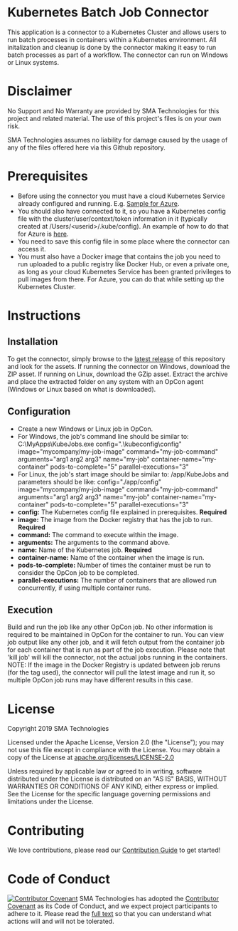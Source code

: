 # Kubernetes Batch Job Connector

This application is a connector to a Kubernetes Cluster and allows users to run batch processes in containers within a Kubernetes environment. All initalization and cleanup is done by the connector making it easy to run batch processes as part of a workflow. The connector can run on Windows or Linux systems.

# Disclaimer

No Support and No Warranty are provided by SMA Technologies for this project and related material. The use of this project's files is on your own risk.

SMA Technologies assumes no liability for damage caused by the usage of any of the files offered here via this Github repository.

# Prerequisites

- Before using the connector you must have a cloud Kubernetes Service already configured and running. E.g. [Sample for Azure](https://docs.microsoft.com/en-us/azure/aks/kubernetes-walkthrough-portal).
- You should also have connected to it, so you have a Kubernetes config file with the cluster/user/context/token information in it (typically created at /Users/\<userid\>/.kube/config). An example of how to do that for Azure is [here](https://docs.microsoft.com/en-us/cli/azure/aks?view=azure-cli-latest#az_aks_get_credentials).
- You need to save this config file in some place where the connector can access it.
- You must also have a Docker image that contains the job you need to run uploaded to a public registry like Docker Hub, or even a private one, as long as your cloud Kubernetes Service has been granted privileges to pull images from there. For Azure, you can do that while setting up the Kubernetes Cluster.

# Instructions

## Installation

To get the connector, simply browse to the [latest release](https://github.com/smatechnologies/kubernetes-batchjob-connector/releases/latest) of this repository and look for the assets. If running the connector on Windows, download the ZIP asset. If running on Linux, download the GZip asset. Extract the archive and place the extracted folder on any system with an OpCon agent (Windows or Linux based on what is downloaded).

## Configuration

- Create a new Windows or Linux job in OpCon.
- For Windows, the job's command line should be similar to: C:\MyApps\KubeJobs.exe config=".\kubeconfig\config" image="mycompany/my-job-image" command="my-job-command" arguments="arg1 arg2 arg3" name="my-job" container-name="my-container" pods-to-complete="5" parallel-executions="3"
- For Linux, the job's start image should be similar to: /app/KubeJobs and parameters should be like: config="./app/config" image="mycompany/my-job-image" command="my-job-command" arguments="arg1 arg2 arg3" name="my-job" container-name="my-container" pods-to-complete="5" parallel-executions="3"
- **config:** The Kubernetes config file explained in prerequisites. **Required**
- **image:** The image from the Docker registry that has the job to run. **Required**
- **command:** The command to execute within the image.
- **arguments:** The arguments to the command above.
- **name:** Name of the Kubernetes job. **Required**
- **container-name:** Name of the container when the image is run.
- **pods-to-complete:** Number of times the container must be run to consider the OpCon job to be completed.
- **parallel-executions:** The number of containers that are allowed run concurrently, if using multiple container runs.

## Execution

Build and run the job like any other OpCon job. No other information is required to be maintained in OpCon for the container to run. You can view job output like any other job, and it will fetch output from the container job for each container that is run as part of the job execution. Please note that 'kill job' will kill the connector, not the actual jobs running in the containers. NOTE: If the image in the Docker Registry is updated between job reruns (for the tag used), the connector will pull the latest image and run it, so multiple OpCon job runs may have different results in this case.

# License

Copyright 2019 SMA Technologies

Licensed under the Apache License, Version 2.0 (the "License");
you may not use this file except in compliance with the License.
You may obtain a copy of the License at [apache.org/licenses/LICENSE-2.0](http://www.apache.org/licenses/LICENSE-2.0)

Unless required by applicable law or agreed to in writing, software
distributed under the License is distributed on an "AS IS" BASIS,
WITHOUT WARRANTIES OR CONDITIONS OF ANY KIND, either express or implied.
See the License for the specific language governing permissions and
limitations under the License.

# Contributing

We love contributions, please read our [Contribution Guide](CONTRIBUTING.md) to get started!

# Code of Conduct

[![Contributor Covenant](https://img.shields.io/badge/Contributor%20Covenant-v2.0%20adopted-ff69b4.svg)](code-of-conduct.md)
SMA Technologies has adopted the [Contributor Covenant](CODE_OF_CONDUCT.md) as its Code of Conduct, and we expect project participants to adhere to it. Please read the [full text](CODE_OF_CONDUCT.md) so that you can understand what actions will and will not be tolerated.
